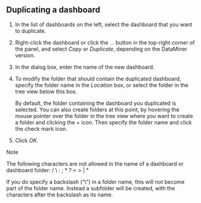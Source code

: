 ## Duplicating a dashboard

1. In the list of dashboards on the left, select the dashboard that you want to duplicate.

2. Right-click the dashboard or click the ... button in the top-right corner of the panel, and select *Copy* or *Duplicate*, depending on the DataMiner version.

3. In the dialog box, enter the name of the new dashboard.

4. To modify the folder that should contain the duplicated dashboard, specify the folder name in the *Location* box, or select the folder in the tree view below this box.

    By default, the folder containing the dashboard you duplicated is selected.     You can also create folders at this point, by hovering the mouse pointer over the folder in the tree view where you want to create a folder and clicking the + icon. Then specify the folder name and click the check mark icon.

5. Click *OK*.

> [!NOTE]
> The following characters are not allowed in the name of a dashboard or dashboard folder: / \\ : ; \* ? \< \> \| °
>
> If you do specify a backslash (“\\”) in a folder name, this will not become part of the folder name. Instead a subfolder will be created, with the characters after the backslash as its name.
>
